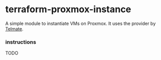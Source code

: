 # terraform-proxmox-instance

A simple module to instantiate VMs on Proxmox. It uses the provider by [Telmate](https://registry.terraform.io/namespaces/Telmate).

### instructions

TODO
